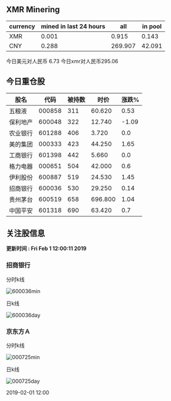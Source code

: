 ## XMR Minering

|currency|mined in last 24 hours|all|in pool|
|---|---|---|---|
|XMR|0.001|0.915|0.143|
|CNY|0.288|269.907|42.091|

今日美元对人民币 6.73	今日xmr对人民币295.06


## 今日重仓股 

|股名|代码|被持数|时价|涨跌%|
|---|---|---|---|---|
|五粮液|000858|311|60.620|0.53|
|保利地产|600048|322|12.740|-1.09|
|农业银行|601288|406|3.720|0.0|
|美的集团|000333|423|44.250|1.65|
|工商银行|601398|442|5.660|0.0|
|格力电器|000651|504|42.000|0.6|
|伊利股份|600887|519|24.530|1.45|
|招商银行|600036|530|29.250|0.14|
|贵州茅台|600519|658|696.800|1.04|
|中国平安|601318|690|63.420|0.7|

## 关注股信息
**更新时间 : Fri Feb  1 12:00:11 2019**
### 招商银行 
分时k线

![600036min](http://image.sinajs.cn/newchart/min/n/sh600036.gif)

日k线

![600036day](http://image.sinajs.cn/newchart/daily/n/sh600036.gif)

### 京东方Ａ 
分时k线

![000725min](http://image.sinajs.cn/newchart/min/n/sz000725.gif)

日k线

![000725day](http://image.sinajs.cn/newchart/daily/n/sz000725.gif)

2019-02-01 12:00